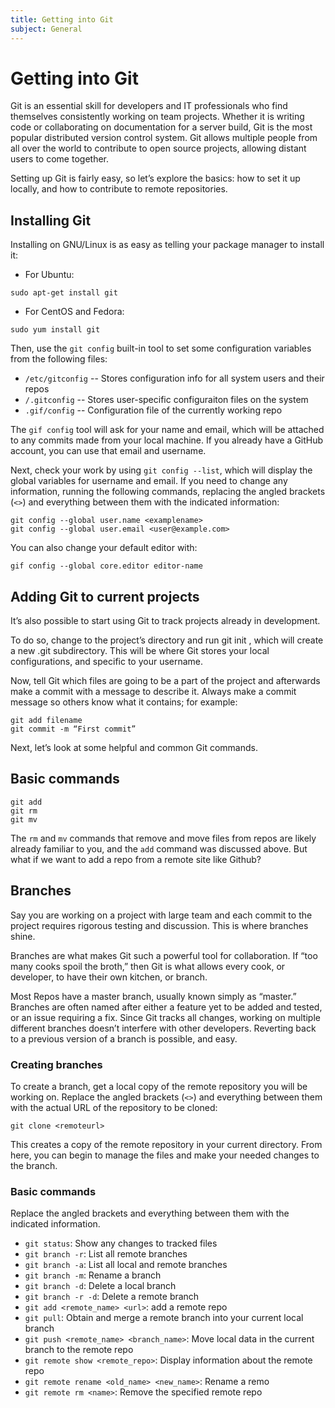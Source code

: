 ```yaml
---
title: Getting into Git
subject: General
---
```


# Getting into Git
Git is an essential skill for developers and IT professionals who find themselves consistently working on team projects. Whether it is writing code or collaborating on documentation for a server build, Git is the most popular distributed version control system. Git allows multiple people from all over the world to contribute to open source projects, allowing distant users to come together.

Setting up Git is fairly easy, so let’s explore the basics: how to set it up locally, and how to contribute to remote repositories.
## Installing Git
Installing on GNU/Linux is as easy as telling your package manager to install it:
* For Ubuntu:
```
sudo apt-get install git
```
* For CentOS and Fedora:
```
sudo yum install git
```
Then, use the `git config` built-in tool to set some configuration variables from the following files:
* `/etc/gitconfig` -- Stores configuration info for all system users and their repos
* `/.gitconfig`    -- Stores user-specific configuraiton files on the system
* `.gif/config`    -- Configuration file of the currently working repo

The `gif config` tool will ask for your name and email, which will be attached to any commits made from your local machine. If you already have a GitHub account, you can use that email and username.

Next, check your work by using ``git config --list``, which will display the global variables for username and email. If you need to change any information, running the following commands, replacing the angled brackets (`<>`) and everything between them with the indicated information:
```
git config --global user.name <examplename>
git config --global user.email <user@example.com>
```
You can also change your default editor with:
```
gif config --global core.editor editor-name
```
## Adding Git to current projects
It’s also possible to start using Git to track projects already in development.

To do so, change to the project’s directory and run git init , which will create a new .git subdirectory. This will be where Git stores your local configurations, and specific to your username.

Now, tell Git which files are going to be a part of the project and afterwards make a commit with a message to describe it. Always make a commit message so others know what it contains; for example:
```
git add filename
git commit -m “First commit”
```
Next, let’s look at some helpful and common Git commands.
## Basic commands
```
git add
git rm
git mv
```
The `rm` and `mv` commands that remove and move files from repos are likely already familiar to you, and the `add` command was discussed above. But what if we want to add a repo from a remote site like Github?
## Branches
Say you are working on a project with large team and each commit to the project requires rigorous testing and discussion. This is where branches shine.

Branches are what makes Git such a powerful tool for collaboration. If “too many cooks spoil the broth,” then Git is what allows every cook, or developer, to have their own kitchen, or branch.

Most Repos have a master branch, usually known simply as “master.” Branches are often named after either a feature yet to be added and tested, or an issue requiring a fix. Since Git tracks all changes, working on multiple different branches doesn’t interfere with other developers. Reverting back to a previous version of a branch is possible, and easy.
### Creating branches
To create a branch, get a local copy of the remote repository you will be working on. Replace the angled brackets (`<>`) and everything between them with the actual URL of the repository to be cloned:
```
git clone <remoteurl>
```
This creates a copy of the remote repository in your current directory. From here, you can begin to manage the files and make your needed changes to the branch.
### Basic commands
Replace the angled brackets and everything between them with the indicated information.
* `git status`: Show any changes to tracked files
* `git branch -r`: List all remote branches
* `git branch -a`: List all local and remote branches
* `git branch -m`: Rename a branch
* `git branch -d`: Delete a local branch
* `git branch -r -d`: Delete a remote branch
* `git add <remote_name> <url>`: add a remote repo
* `git pull`: Obtain and merge a remote branch into your current local branch
* `git push <remote_name> <branch_name>`: Move local data in the current branch to the remote repo
* `git remote show <remote_repo>`: Display information about the remote repo
* `git remote rename <old_name> <new_name>`: Rename a remo
* `git remote rm <name>`: Remove the specified remote repo
